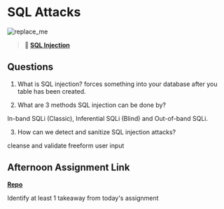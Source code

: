 # SQL Attacks

![replace_me](https://codeworks.blob.core.windows.net/public/assets/img/illustrations/placeholder.svg)

> **📖 [SQL Injection](https://codeworksacademy.com/fs-student-guide/resources/wk11/03-SQL-Injection)**

## Questions

1. What is SQL injection?
forces something into your database after you table has been created. 

2. What are 3 methods SQL injection can be done by?

In-band SQLi (Classic), Inferential SQLi (Blind) and Out-of-band SQLi.

3. How can we detect and sanitize SQL injection attacks?

cleanse and validate freeform user input

## Afternoon Assignment Link

**[Repo](https://github.com/deriklee451/AllSpice)**

Identify at least 1 takeaway from today's assignment
